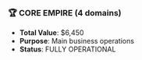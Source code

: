 ### 🏆 CORE EMPIRE (4 domains)

- **Total Value**: $6,450
- **Purpose**: Main business operations
- **Status**: FULLY OPERATIONAL
